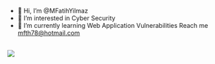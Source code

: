 - 👋 Hi, I’m @MFatihYilmaz
- 👀 I’m interested in Cyber Security
- 🌱 I’m currently learning Web Application Vulnerabilities
 Reach me mfth78@hotmail.com


 

<!---
MFatihYilmaz/MFatihYilmaz is a ✨ special ✨ repository because its `README.md` (this file) appears on your GitHub profile.
You can click the Preview link to take a look at your changes.
--->
<br>  [![](https://github-readme-stats.vercel.app/api/top-langs/?username=MFatihYilmaz&theme=blue-green&hide=css,html)](https://github.com/anuraghazra/github-readme-stats)

